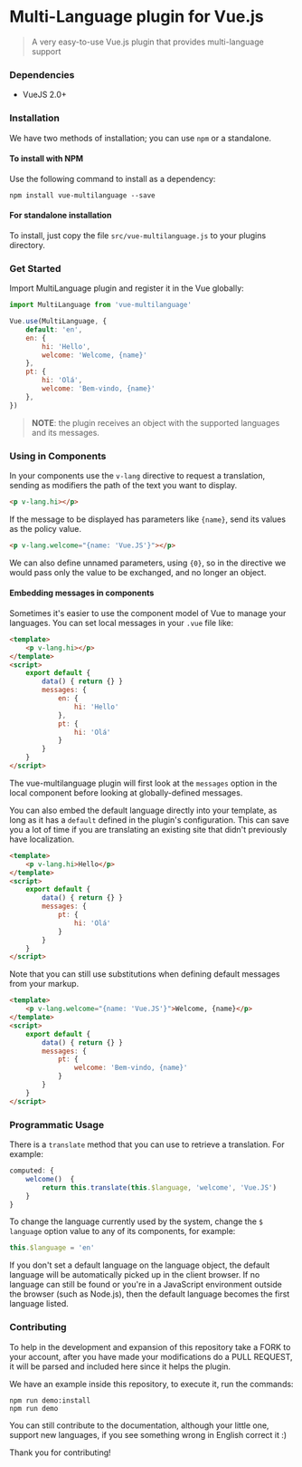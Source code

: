 # Multi-Language plugin for Vue.js

> A very easy-to-use Vue.js plugin that provides multi-language support

### Dependencies
- VueJS 2.0+

### Installation
We have two methods of installation; you can use `npm` or a standalone.

#### To install with NPM

Use the following command to install as a dependency:

	npm install vue-multilanguage --save

#### For standalone installation

To install, just copy the file `src/vue-multilanguage.js` to your plugins directory.


### Get Started

Import MultiLanguage plugin and register it in the Vue globally:

```js
import MultiLanguage from 'vue-multilanguage'

Vue.use(MultiLanguage, {
	default: 'en',
	en: {
		hi: 'Hello',
		welcome: 'Welcome, {name}'
	},
	pt: {
		hi: 'Olá',
		welcome: 'Bem-vindo, {name}'
	},
})
```
> **NOTE**: the plugin receives an object with the supported languages and its messages.

### Using in Components

In your components use the `v-lang` directive to request a translation, sending as modifiers the path of the text you want to display.
```html
<p v-lang.hi></p>
```
If the message to be displayed has parameters like `{name}`, send its values as the policy value.
```html
<p v-lang.welcome="{name: 'Vue.JS'}"></p>
```

We can also define unnamed parameters, using `{0}`, so in the directive we would pass only the value to be exchanged, and no longer an object.

#### Embedding messages in components

Sometimes it's easier to use the component model of Vue to manage your languages. You can set local messages in your `.vue` file like:

```html
<template>
	<p v-lang.hi></p>
</template>
<script>
	export default {
		data() { return {} }
		messages: {
			en: {
				hi: 'Hello'
			},
			pt: {
				hi: 'Olá'
			}
		}
	}
</script>
```

The vue-multilanguage plugin will first look at the `messages` option in the local component before looking at globally-defined messages.

You can also embed the default language directly into your template, as long as it has a `default` defined in the plugin's configuration. This can save you a lot of time if you are translating an existing site that didn't previously have localization.

```html
<template>
	<p v-lang.hi>Hello</p>
</template>
<script>
	export default {
		data() { return {} }
		messages: {
			pt: {
				hi: 'Olá'
			}
		}
	}
</script>
```

Note that you can still use substitutions when defining default messages from your markup.

```html
<template>
	<p v-lang.welcome="{name: 'Vue.JS'}">Welcome, {name}</p>
</template>
<script>
	export default {
		data() { return {} }
		messages: {
			pt: {
				welcome: 'Bem-vindo, {name}'
			}
		}
	}
</script>
```


### Programmatic Usage

There is a `translate` method that you can use to retrieve a translation. For example:

```js
computed: {
	welcome()  {
		return this.translate(this.$language, 'welcome', 'Vue.JS')
	}
}
```
To change the language currently used by the system, change the `$ language` option value to any of its components, for example:
```js
this.$language = 'en'
```
If you don't set a default language on the language object, the default language will be automatically picked up in the client browser. If no language can still be found or you're in a JavaScript environment outside the browser (such as Node.js), then the default language becomes the first language listed.

### Contributing

To help in the development and expansion of this repository take a FORK to your account, after you have made your modifications do a PULL REQUEST, it will be parsed and included here since it helps the plugin.

We have an example inside this repository, to execute it, run the commands:

	npm run demo:install
	npm run demo


You can still contribute to the documentation, although your little one, support new languages, if you see something wrong in English correct it :)

Thank you for contributing!